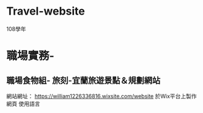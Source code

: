 # Travel-website
108學年
# 職場實務-
## 職場食物組- 旅刻-宜蘭旅遊景點＆規劃網站
網站網址：
https://william1226336816.wixsite.com/website
於Wix平台上製作網頁
使用語言

